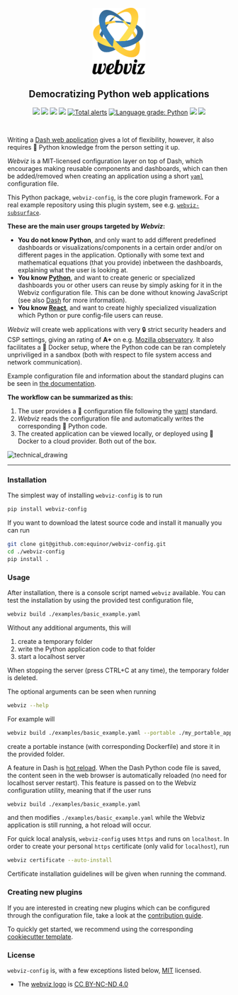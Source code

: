 <p align="center">
  <img height="150" src="https://github.com/equinor/webviz-config/raw/master/docs/assets/webviz-logo.svg?sanitize=true">
</p>

<h2 align="center">Democratizing Python web applications</h2>

<p align="center">
<a href="https://badge.fury.io/py/webviz-config"><img src="https://badge.fury.io/py/webviz-config.svg"></a>
<a href="https://equinor.github.io/webviz-config"><img src="https://img.shields.io/badge/docs-passing-brightgreen"></a>
<a href="https://github.com/equinor/webviz-config/blob/master/LICENSE"><img src="https://img.shields.io/github/license/equinor/webviz-config.svg?color=dark-green"></a>
<a href="https://github.com/equinor/webviz-config/actions?query=branch%3Amaster"><img src="https://github.com/equinor/webviz-config/workflows/webviz-config/badge.svg"></a>
<a href="https://lgtm.com/projects/g/equinor/webviz-config/alerts/"><img alt="Total alerts" src="https://img.shields.io/lgtm/alerts/g/equinor/webviz-config.svg?logo=lgtm&logoWidth=18"/></a>
<a href="https://lgtm.com/projects/g/equinor/webviz-config/context:python"><img alt="Language grade: Python" src="https://img.shields.io/lgtm/grade/python/g/equinor/webviz-config.svg?logo=lgtm&logoWidth=18"/></a>
<a href="https://www.python.org/"><img src="https://img.shields.io/badge/python-3.6%20|%203.7%20|%203.8-blue.svg"></a>
<a href="https://github.com/psf/black"><img src="https://img.shields.io/badge/code%20style-black-000000.svg"></a>
</p>
<br/>

Writing a [Dash web application](https://github.com/plotly/dash) gives a lot of flexibility, however, it also requires :snake: Python knowledge from the person setting it up.

*Webviz* is a MIT-licensed configuration layer on top of Dash, which encourages making reusable components and dashboards, which can then be added/removed when creating an application using a short [`yaml`](https://en.wikipedia.org/wiki/YAML) configuration file.

This Python package, `webviz-config`, is the core plugin framework. For a real example repository using this plugin system, see e.g. [`webviz-subsurface`](https://github.com/equinor/webviz-subsurface).
 
**These are the main user groups targeted by *Webviz*:**
- **You do not know Python**, and only want to add different predefined dashboards or visualizations/components in a certain order and/or on different pages in the application. Optionally with some text and mathematical equations (that you provide) inbetween the  dashboards, explaining what the user is looking at.
- **You know [Python](https://www.python.org/)**, and want to create generic or specialized dashboards you or other users can reuse by simply asking for it in the Webviz configuration file. This can be done without knowing JavaScript (see also [Dash](https://plot.ly/dash/) for more information).
- **You know [React](https://reactjs.org/)**, and want to create highly specialized visualization which Python or pure config-file users can reuse.

*Webviz* will create web applications with very :lock: strict security headers and CSP settings, giving an rating of **A+** on e.g. [Mozilla observatory](https://observatory.mozilla.org/). It also facilitates a :whale: Docker setup, where the Python code can be ran completely unpriviliged in a sandbox (both with respect to file system access and network communication).

Example configuration file and information about the standard plugins can be seen in [the documentation](https://equinor.github.io/webviz-config/).

**The workflow can be summarized as this:**
1) The user provides a :book: configuration file following the [yaml](https://en.wikipedia.org/wiki/YAML) standard.
2) *Webviz* reads the configuration file and automatically writes the corresponding :snake: Python code.
3) The created application can be viewed locally, or deployed using :whale: Docker to a cloud provider. Both out of the box.

![technical_drawing](https://user-images.githubusercontent.com/31612826/67282250-9f54fc80-f4d1-11e9-9f77-b352ec2710ed.png)

---

### Installation

The simplest way of installing `webviz-config` is to run
```bash
pip install webviz-config
```

If you want to download the latest source code and install it manually you 
can run
```bash
git clone git@github.com:equinor/webviz-config.git
cd ./webviz-config
pip install .
```

### Usage

After installation, there is a console script named `webviz` available. You can test the installation by using the provided test
configuration file,
```bash
webviz build ./examples/basic_example.yaml
```

Without any additional arguments, this will
1) create a temporary folder
2) write the Python application code to that folder
3) start a localhost server

When stopping the server (press CTRL+C at any time), the temporary folder is deleted.

The optional arguments can be seen when running
```bash
webviz --help
```
For example will
```bash
webviz build ./examples/basic_example.yaml --portable ./my_portable_app
```
create a portable instance (with corresponding Dockerfile) and store it in the provided folder.

A feature in Dash is [hot reload](https://community.plot.ly/t/announcing-hot-reload/14177).
When the Dash Python code file is saved, the content seen in the web browser is
automatically reloaded (no need for localhost server restart). This feature is passed on to
the Webviz configuration utility, meaning that if the user runs 
```bash
webviz build ./examples/basic_example.yaml
```
and then modifies `./examples/basic_example.yaml` while the Webviz application is
still running, a hot reload will occur.

For quick local analysis, `webviz-config` uses `https` and runs on `localhost`.
In order to create your personal `https` certificate (only valid for `localhost`), run
```bash
webviz certificate --auto-install
```
Certificate installation guidelines will be given when running the command.

### Creating new plugins

If you are interested in creating new plugins which can be configured through
the configuration file, take a look at the [contribution guide](./CONTRIBUTING.md).

To quickly get started, we recommend using the corresponding
[cookiecutter template](https://github.com/equinor/webviz-plugin-boilerplate).

### License

`webviz-config` is, with a few exceptions listed below, [MIT](./LICENSE) licensed.

- The [webviz logo](./docs/assets/webviz-logo.svg) is [CC BY-NC-ND 4.0](https://creativecommons.org/licenses/by-nc-nd/4.0/)

